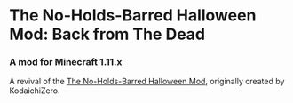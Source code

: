 # The No-Holds-Barred Halloween Mod: Back from The Dead

### A mod for Minecraft 1.11.x

A revival of the [The No-Holds-Barred Halloween Mod](http://www.minecraftforum.net/forums/mapping-and-modding/minecraft-mods/1278113), originally created by KodaichiZero.